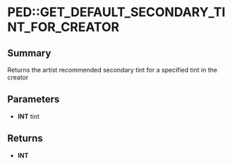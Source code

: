 # PED::GET_DEFAULT_SECONDARY_TINT_FOR_CREATOR

## Summary
Returns the artist recommended secondary tint for a specified tint in the creator

## Parameters
* **INT** tint

## Returns
* **INT**